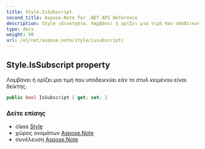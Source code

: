 ```yaml
---
title: Style.IsSubscript
second_title: Aspose.Note for .NET API Reference
description: Style ιδιοκτησία. Λαμβάνει ή ορίζει μια τιμή που υποδεικνύει εάν το στυλ κειμένου είναι δείκτης.
type: docs
weight: 90
url: /el/net/aspose.note/style/issubscript/
---
```

## Style.IsSubscript property

Λαμβάνει ή ορίζει μια τιμή που υποδεικνύει εάν το στυλ κειμένου είναι δείκτης.

```csharp
public bool IsSubscript { get; set; }
```

### Δείτε επίσης

* class [Style](../)
* χώρος ονομάτων [Aspose.Note](../../style/)
* συνέλευση [Aspose.Note](../../../)


